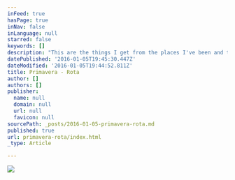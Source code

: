 ```yaml
---
inFeed: true
hasPage: true
inNav: false
inLanguage: null
starred: false
keywords: []
description: "This are the things I get from the places I've been and truly lived for at least one day."
datePublished: '2016-01-05T19:45:30.447Z'
dateModified: '2016-01-05T19:44:52.811Z'
title: Primavera - Rota
author: []
authors: []
publisher:
  name: null
  domain: null
  url: null
  favicon: null
sourcePath: _posts/2016-01-05-primavera-rota.md
published: true
url: primavera-rota/index.html
_type: Article

---
```

![](https://the-grid-user-content.s3-us-west-2.amazonaws.com/2d738896-4692-4915-9ce0-3aa321bcd80a.jpg)